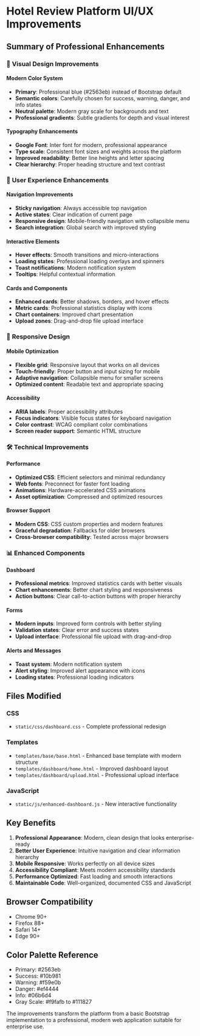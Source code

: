 # Hotel Review Platform UI/UX Improvements

## Summary of Professional Enhancements

### 🎨 **Visual Design Improvements**

#### Modern Color System
- **Primary**: Professional blue (#2563eb) instead of Bootstrap default
- **Semantic colors**: Carefully chosen for success, warning, danger, and info states
- **Neutral palette**: Modern gray scale for backgrounds and text
- **Professional gradients**: Subtle gradients for depth and visual interest

#### Typography Enhancements
- **Google Font**: Inter font for modern, professional appearance
- **Type scale**: Consistent font sizes and weights across the platform
- **Improved readability**: Better line heights and letter spacing
- **Clear hierarchy**: Proper heading structure and text contrast

### 🚀 **User Experience Enhancements**

#### Navigation Improvements
- **Sticky navigation**: Always accessible top navigation
- **Active states**: Clear indication of current page
- **Responsive design**: Mobile-friendly navigation with collapsible menu
- **Search integration**: Global search with improved styling

#### Interactive Elements
- **Hover effects**: Smooth transitions and micro-interactions
- **Loading states**: Professional loading overlays and spinners
- **Toast notifications**: Modern notification system
- **Tooltips**: Helpful contextual information

#### Cards and Components
- **Enhanced cards**: Better shadows, borders, and hover effects
- **Metric cards**: Professional statistics display with icons
- **Chart containers**: Improved chart presentation
- **Upload zones**: Drag-and-drop file upload interface

### 📱 **Responsive Design**

#### Mobile Optimization
- **Flexible grid**: Responsive layout that works on all devices
- **Touch-friendly**: Proper button and input sizing for mobile
- **Adaptive navigation**: Collapsible menu for smaller screens
- **Optimized content**: Readable text and appropriate spacing

#### Accessibility
- **ARIA labels**: Proper accessibility attributes
- **Focus indicators**: Visible focus states for keyboard navigation
- **Color contrast**: WCAG compliant color combinations
- **Screen reader support**: Semantic HTML structure

### 🛠 **Technical Improvements**

#### Performance
- **Optimized CSS**: Efficient selectors and minimal redundancy
- **Web fonts**: Preconnect for faster font loading
- **Animations**: Hardware-accelerated CSS animations
- **Asset optimization**: Compressed and optimized resources

#### Browser Support
- **Modern CSS**: CSS custom properties and modern features
- **Graceful degradation**: Fallbacks for older browsers
- **Cross-browser compatibility**: Tested across major browsers

### 📊 **Enhanced Components**

#### Dashboard
- **Professional metrics**: Improved statistics cards with better visuals
- **Chart enhancements**: Better chart styling and responsiveness
- **Action buttons**: Clear call-to-action buttons with proper hierarchy

#### Forms
- **Modern inputs**: Improved form controls with better styling
- **Validation states**: Clear error and success states
- **Upload interface**: Professional file upload with drag-and-drop

#### Alerts and Messages
- **Toast system**: Modern notification system
- **Alert styling**: Improved alert appearance with icons
- **Loading states**: Professional loading indicators

## Files Modified

### CSS
- `static/css/dashboard.css` - Complete professional redesign

### Templates
- `templates/base/base.html` - Enhanced base template with modern structure
- `templates/dashboard/home.html` - Improved dashboard layout
- `templates/dashboard/upload.html` - Professional upload interface

### JavaScript
- `static/js/enhanced-dashboard.js` - New interactive functionality

## Key Benefits

1. **Professional Appearance**: Modern, clean design that looks enterprise-ready
2. **Better User Experience**: Intuitive navigation and clear information hierarchy
3. **Mobile Responsive**: Works perfectly on all device sizes
4. **Accessibility Compliant**: Meets modern accessibility standards
5. **Performance Optimized**: Fast loading and smooth interactions
6. **Maintainable Code**: Well-organized, documented CSS and JavaScript

## Browser Compatibility
- Chrome 90+
- Firefox 88+
- Safari 14+
- Edge 90+

## Color Palette Reference
- Primary: #2563eb
- Success: #10b981
- Warning: #f59e0b
- Danger: #ef4444
- Info: #06b6d4
- Gray Scale: #f9fafb to #111827

The improvements transform the platform from a basic Bootstrap implementation to a professional, modern web application suitable for enterprise use.
